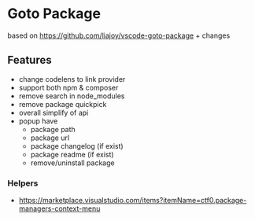 # Goto Package

based on https://github.com/liajoy/vscode-goto-package + changes

## Features

- change codelens to link provider
- support both npm & composer
- remove search in node_modules
- remove package quickpick
- overall simplify of api
- popup have
    - package path
    - package url
    - package changelog (if exist)
    - package readme (if exist)
    - remove/uninstall package

### Helpers

- https://marketplace.visualstudio.com/items?itemName=ctf0.package-managers-context-menu
